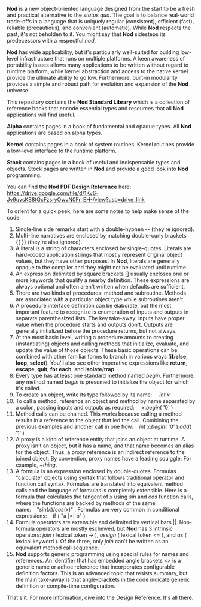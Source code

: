 __Nod__ is a new object-oriented language designed from the start to be a fresh and practical alternative to the _status quo_. The goal is to balance real-world trade-offs in a language that is uniquely regular (consistent), efficient (fast), reliable (precautious), and convenient (automatic).  While __Nod__ respects the past, it's not beholden to it. You might say that __Nod__ sidesteps its predecessors with a respectful _nod_.

__Nod__ has wide applicability, but it's particularly well-suited for building low-level infrastructure that runs on multiple platforms.  A keen awareness of portability issues allows many applications to be written without regard to runtime platform, while kernel abstraction and access to the native kernel provide the ultimate ability to go low. Furthermore, built-in modularity provides a simple and robust path for evolution and expansion of the __Nod__ universe.  

This repository contains the __Nod Standard Library__ which is a collection of reference books that encode essential types and resources that all __Nod__ applications will find useful.  

__Alpha__ contains pages in a book of fundamental and opaque types. All __Nod__ applications are based on alpha types.

__Kernel__ contains pages in a book of system routines.  Kernel routines provide a low-level interface to the runtime platform.

__Stock__ contains pages in a book of useful and indispensable types and objects. Stock pages are written in __Nod__ and provide a good look into __Nod__ programming.

You can find the __Nod PDF Design Reference__ here:  https://drive.google.com/file/d/1Kv6-Jv9uvsKS8tQcFzsryOwvN0Fr_EH-/view?usp=drive_link

To orient for a quick peek, here are some notes to help make sense of the code:

1.  Single-line side remarks start with a double-hyphen -- (they're ignored).
2.  Multi-line narratives are enclosed by matching double-curly brackets {{&nbsp;}} (they're also ignored).
3.  A literal is a string of characters enclosed by single-quotes.  Literals are hard-coded application strings that mostly represent original object values, but they have other purposes.  In __Nod__, literals are generally opaque to the compiler and they might not be evaluated until runtime.
4. An expression delimited by square brackets [] usually encloses one or more keywords that qualify a nearby definition. These expressions are always optional and often aren't written when defaults are sufficient. 
5.  There are two kinds of procedures: method and subroutine.  Methods are associated with a particular object type while subroutines aren't.
6.  A procedure interface definition can be elaborate, but the most important feature to recognize is enumeration of inputs and outputs in separate parenthesized lists. The key take-away: inputs have proper value when the procedure starts and outputs don't. Outputs are generally initialized before the procedure returns, but not always.
7.  At the most basic level, writing a procedure amounts to creating (instantiating) objects and calling methods that initialize, evaluate, and update the value of those objects.  These basic operations can be combined with other familiar forms to branch in various ways (__if__/__else__, __loop__, __select__).  You'll also see other imperative expressions like __return__, __escape__, __quit__, __for each__, and __isolate__/__trap__.
8.  Every type has at least one standard method named _begin_.  Furthermore, any method named _begin_ is presumed to initialize the object for which it's called.
9.  To create an object, write its type followed by its name:&nbsp;&nbsp;&nbsp;&nbsp;  _int_ _x_
10.  To call a method, reference an object and method by name separated by a colon, passing inputs and outputs as required:&nbsp;&nbsp;&nbsp;&nbsp; _x_:_begin_( '0' )
11.  Method calls can be chained. This works because calling a method results in a reference to the object that led the call. Combining the previous examples and another call in one flow:&nbsp;&nbsp;&nbsp;&nbsp;_int_ _x_:_begin_( '0' ):_add_( '1' )
12.  A proxy is a kind of reference entity that joins an object at runtime.  A proxy isn't an object, but it has a name, and that name becomes an alias for the object. Thus, a proxy reference is an indirect reference to the joined object. By convention, proxy names have a leading squiggle.  For example, _~thing_. 
13.  A formula is an expression enclosed by double-quotes.  Formulas "calculate" objects using syntax that follows traditional operator and function call syntax.  Formulas are translated into equivalent method calls and the language of formulas is completely extensible. Here is a formula that calculates the tangent of _x_ using _sin_ and _cos_ function calls, where the functions are backed by methods of the same name:&nbsp;&nbsp;&nbsp;&nbsp;"_sin_(_x_)/_cos_(_x_)" .  Formulas are very common in conditional expressions:&nbsp;&nbsp;&nbsp;&nbsp;if ( "a |=| b" )   
14. Formula operators are extensible and delimited by vertical bars ||.  Non-formula operators are mostly eschewed, but __Nod__ has 3 intrinsic operators:  _join_ ( lexical token -> ), _assign_ ( lexical token <= ), and _as_ ( lexical keyword ). Of the three, only _join_ can't be written as an equivalent method call sequence.
15. __Nod__ supports generic programming using special rules for names and references.  An identifier that has embedded angle brackets <> is a generic name or adhoc reference that incorporates configurable definition factors.  This is an advanced topic that resists summary, but the main take-away is that angle-brackets in the code indicate generic definition or compile-time configuration. 

That's it.  For more information, dive into the Design Reference. It's all there.  

